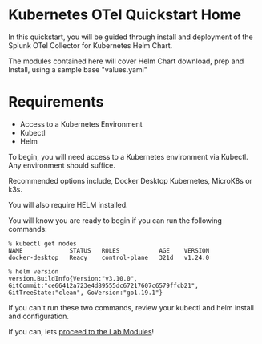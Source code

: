 # Kubernetes OTel Quickstart Home

In this quickstart, you will be guided through install and deployment of the Splunk OTel Collector for Kubernetes Helm Chart. 

The modules contained here will cover Helm Chart download, prep and Install, using a sample base "values.yaml"

# Requirements
- Access to a Kubernetes Environment
- Kubectl
- Helm

To begin, you will need access to a Kubernetes environment via Kubectl. Any environment should suffice. 

Recommended options include, Docker Desktop Kubernetes, MicroK8s or k3s. 

You will also require HELM installed. 

You will know you are ready to begin if you can run the following commands:

```
% kubectl get nodes
NAME             STATUS   ROLES           AGE    VERSION
docker-desktop   Ready    control-plane   321d   v1.24.0
```

```
% helm version
version.BuildInfo{Version:"v3.10.0", GitCommit:"ce66412a723e4d89555dc67217607c6579ffcb21", GitTreeState:"clean", GoVersion:"go1.19.1"}
```

If you can't run these two commands, review your kubectl and helm install and configuration. 

If you can, lets [proceed to the Lab Modules](https://github.com/matthewmodestino/otel-quickstart/blob/main/kubernetes/1-module-one.md)!



